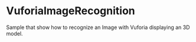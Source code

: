 # VuforiaImageRecognition
Sample that show how to recognize an Image with Vuforia displaying an 3D model.
